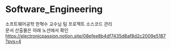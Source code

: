 # Software_Engineering
소프트웨어공학 한혁수 교수님 팀 프로젝트 소스코드 관리<br/>
문서 산출물은 아래 노션에서 확인<br/>
https://electronicpassion.notion.site/08efee8b4df7435d8af8d2c2009e5187?pvs=4
